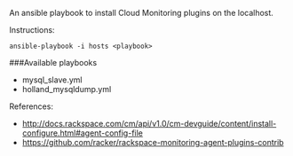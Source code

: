 An ansible playbook to install Cloud Monitoring plugins on the localhost.

Instructions:

```ansible-playbook -i hosts <playbook>```

###Available playbooks 
- mysql_slave.yml
- holland_mysqldump.yml

References:
- http://docs.rackspace.com/cm/api/v1.0/cm-devguide/content/install-configure.html#agent-config-file
- https://github.com/racker/rackspace-monitoring-agent-plugins-contrib

